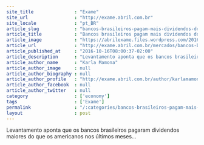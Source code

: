 ```yaml
---
site_title               : "Exame"
site_url                 : "http://exame.abril.com.br"
site_locale              : "pt_BR"
article_slug             : "bancos-brasileiros-pagam-mais-dividendos-do-que-americanos"
article_title            : "Bancos brasileiros pagam mais dividendos do que americanos"
article_image            : "https://abrilexame.files.wordpress.com/2016/10/size_960_16_9_thinkstockphotos-1778328872.jpg?quality=70&strip=all&w=960"
article_url              : "http://exame.abril.com.br/mercados/bancos-brasileiros-pagam-mais-dividendos-do-que-americanos/"
article_published_at     : "2016-10-16T08:00:37-02:00"
article_description      : "Levantamento aponta que os bancos brasileiros pagaram dividendos maiores do que os americanos nos últimos meses..."
article_author_name      : "Karla Mamona"
article_author_image     : null
article_author_biography : null
article_author_profile   : "http://exame.abril.com.br/author/karlamamona/"
article_author_facebook  : null
article_author_twitter   : null
category                 : ['economy']
tags                     : ['Exame']
permalink                : "/:categories/bancos-brasileiros-pagam-mais-dividendos-do-que-americanos/"
layout                   : post
---
```


Levantamento aponta que os bancos brasileiros pagaram dividendos maiores do que os americanos nos últimos meses...
